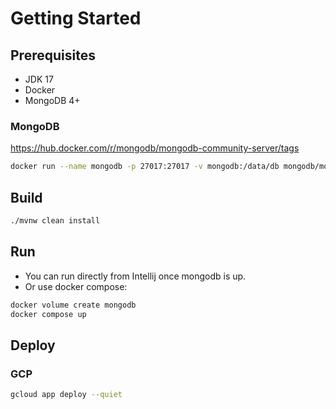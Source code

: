 # Getting Started

## Prerequisites

- JDK 17
- Docker
- MongoDB 4+

### MongoDB

https://hub.docker.com/r/mongodb/mongodb-community-server/tags

```bash
docker run --name mongodb -p 27017:27017 -v mongodb:/data/db mongodb/mongodb-community-server:latest
```

## Build

```bash
./mvnw clean install
```

## Run

- You can run directly from Intellij once mongodb is up.
- Or use docker compose:

```bash
docker volume create mongodb
docker compose up
```

## Deploy

### GCP

```bash
gcloud app deploy --quiet
```